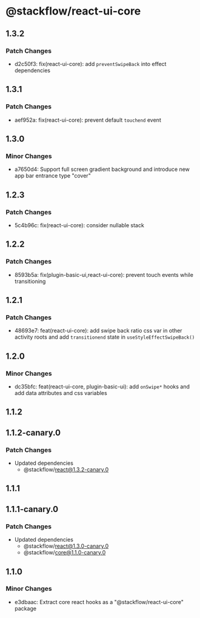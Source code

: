 # @stackflow/react-ui-core

## 1.3.2

### Patch Changes

- d2c50f3: fix(react-ui-core): add `preventSwipeBack` into effect dependencies

## 1.3.1

### Patch Changes

- aef952a: fix(react-ui-core): prevent default `touchend` event

## 1.3.0

### Minor Changes

- a7650d4: Support full screen gradient background and introduce new app bar entrance type "cover"

## 1.2.3

### Patch Changes

- 5c4b96c: fix(react-ui-core): consider nullable stack

## 1.2.2

### Patch Changes

- 8593b5a: fix(plugin-basic-ui,react-ui-core): prevent touch events while transitioning

## 1.2.1

### Patch Changes

- 48693e7: feat(react-ui-core): add swipe back ratio css var in other activity roots and add `transitionend` state in `useStyleEffectSwipeBack()`

## 1.2.0

### Minor Changes

- dc35bfc: feat(react-ui-core, plugin-basic-ui): add `onSwipe*` hooks and add data attributes and css variables

## 1.1.2

## 1.1.2-canary.0

### Patch Changes

- Updated dependencies
  - @stackflow/react@1.3.2-canary.0

## 1.1.1

## 1.1.1-canary.0

### Patch Changes

- Updated dependencies
  - @stackflow/react@1.3.0-canary.0
  - @stackflow/core@1.1.0-canary.0

## 1.1.0

### Minor Changes

- e3dbaac: Extract core react hooks as a "@stackflow/react-ui-core" package
